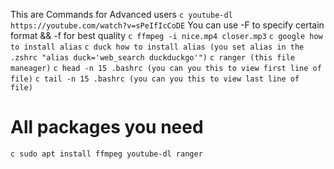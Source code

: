 This are Commands for Advanced users
```c youtube-dl https://youtube.com/watch?v=sPeIfIcCoDE```
You can use -F to specify certain format && -f for best quality
```c ffmpeg -i nice.mp4 closer.mp3```
```c google how to install alias```
```c duck how to install alias (you set alias in the .zshrc "alias duck='web_search duckduckgo'")```
```c ranger (this file maneager)```
```c head -n 15 .bashrc (you can you this to view first line of file)```
```c tail -n 15 .bashrc (you can you this to view last line of file)```
# All packages you need
```c sudo apt install ffmpeg youtube-dl ranger```

